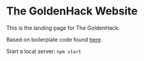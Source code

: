 # The GoldenHack Website

This is the landing page for The GoldenHack.

Based on boilerplate code found [here](https://github.com/erickzhao/static-html-webpack-boilerplate).

Start a local server: `npm start`
